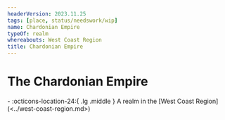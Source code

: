 ```yaml
---
headerVersion: 2023.11.25
tags: [place, status/needswork/wip]
name: Chardonian Empire
typeOf: realm
whereabouts: West Coast Region
title: Chardonian Empire
---
```

# The Chardonian Empire
<div class="grid cards ext-narrow-margin ext-one-column" markdown>
-    :octicons-location-24:{ .lg .middle } A realm in the [West Coast Region](<../west-coast-region.md>)  
</div>




